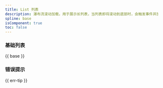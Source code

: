 ```yaml
---
title: List 列表
description: 瀑布流滚动加载，用于展示长列表，当列表即将滚动到底部时，会触发事件并加载更多列表项。
spline: base
isComponent: true
toc: false
---
```


### 基础列表


{{ base }}

### 错误提示

{{ err-tip }}


